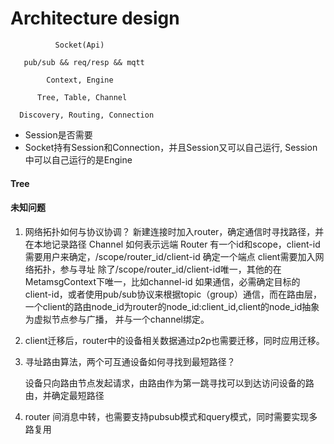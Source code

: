 # Architecture design

```
          Socket(Api)
        
   pub/sub && req/resp && mqtt
     
        Context, Engine
        
      Tree, Table, Channel
        
  Discovery, Routing, Connection
```
+ Session是否需要
+ Socket持有Session和Connection，并且Session又可以自己运行, Session中可以自己运行的是Engine


#### Tree



#### 未知问题

1. 网络拓扑如何与协议协调？
   新建连接时加入router，确定通信时寻找路径，并在本地记录路径
   Channel 如何表示远端
   Router 有一个id和scope，client-id 需要用户来确定，/scope/router_id/client-id 确定一个端点
   client需要加入网络拓扑，参与寻址
   除了/scope/router_id/client-id唯一，其他的在MetamsgContext下唯一，比如channel-id
   如果通信，必需确定目标的client-id，或者使用pub/sub协议来根据topic（group）通信，而在路由层，
   一个client的路由node_id为router的node_id:client_id,client的node_id抽象为虚拟节点参与广播，
   并与一个channel绑定。
2. client迁移后，router中的设备相关数据通过p2p也需要迁移，同时应用迁移。
3. 寻址路由算法，两个可互通设备如何寻找到最短路径？

   设备只向路由节点发起请求，由路由作为第一跳寻找可以到达访问设备的路由，并确定最短路径
4. router 间消息中转，也需要支持pubsub模式和query模式，同时需要实现多路复用